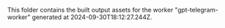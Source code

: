 This folder contains the built output assets for the worker "gpt-telegram-worker" generated at 2024-09-30T18:12:27.244Z.